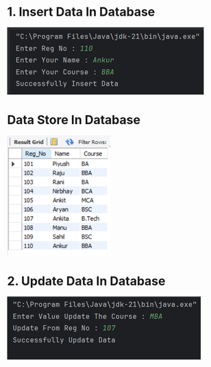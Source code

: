# 1. Insert Data In Database 


![image alt](https://github.com/Piyush-Kumar95/JDBC-Java-Database-Connectivity/blob/19b38b43d2a0dd17123d46a1e8ba9c5a056cba7f/Photo/Insert%20Data.png)

 # Data Store In Database
![image alt](https://github.com/Piyush-Kumar95/JDBC-Java-Database-Connectivity/blob/5e64a8f41c4d5c2ade6c7744a482c5a6d0e0e02f/Photo/Data%20In%20Database.png)

# 2. Update Data In Database

![image alt](https://github.com/Piyush-Kumar95/JDBC-Java-Database-Connectivity/blob/06a32374cf19a6ac507c9fdee908054aed686760/Photo/Update%20Value.png)
